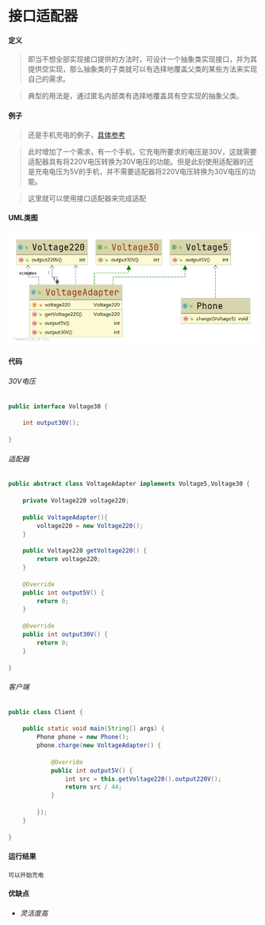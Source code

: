 # 接口适配器

#### 定义

>即当不想全部实现接口提供的方法时，可设计一个抽象类实现接口，并为其提供空实现，那么抽象类的子类就可以有选择地覆盖父类的某些方法来实现自己的需求。

>典型的用法是，通过匿名内部类有选择地覆盖具有空实现的抽象父类。

#### 例子

>还是手机充电的例子，[具体参考](../adapter.md#例子)

>此时增加了一个需求，有一个手机，它充电所要求的电压是30V，这就需要适配器具有将220V电压转换为30V电压的功能。但是此刻使用适配器的还是充电电压为5V的手机，并不需要适配器将220V电压转换为30V电压的功能。

>这里就可以使用接口适配器来完成适配

#### UML类图

![intf.png](../../../../../img/pattern/sp/adapter/intf.png)

#### 代码

###### 30V电压

```java
public interface Voltage30 {

    int output30V();

}
```

###### 适配器

```java
public abstract class VoltageAdapter implements Voltage5,Voltage30 {

    private Voltage220 voltage220;

    public VoltageAdapter(){
        voltage220 = new Voltage220();
    }

    public Voltage220 getVoltage220() {
        return voltage220;
    }

    @Override
    public int output5V() {
        return 0;
    }

    @Override
    public int output30V() {
        return 0;
    }

}
```

###### 客户端

```java
public class Client {

    public static void main(String[] args) {
        Phone phone = new Phone();
        phone.charge(new VoltageAdapter() {

            @Override
            public int output5V() {
                int src = this.getVoltage220().output220V();
                return src / 44;
            }

        });
    }

}
```

#### 运行结果

```
可以开始充电
```

#### 优缺点

* ###### 灵活度高
